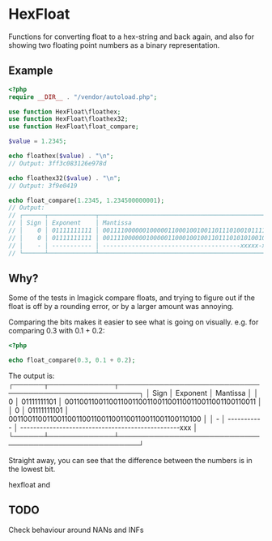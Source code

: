 # HexFloat

Functions for converting float to a hex-string and back again, and also for showing two floating point numbers as a binary representation.


## Example

```php
<?php
require __DIR__ . "/vendor/autoload.php";

use function HexFloat\floathex;
use function HexFloat\floathex32;
use function HexFloat\float_compare;

$value = 1.2345;

echo floathex($value) . "\n";
// Output: 3ff3c083126e978d

echo floathex32($value) . "\n";
// Output: 3f9e0419

echo float_compare(1.2345, 1.234500000001);
// Output:
// ┌──────┬─────────────┬──────────────────────────────────────────────────────┐
// │ Sign │ Exponent    │ Mantissa                                             │
// │    0 │ 01111111111 │ 0011110000001000001100010010011011101001011110001101 │
// │    0 │ 01111111111 │ 0011110000001000001100010010011011101010100100100101 │
// │    - │ ----------- │ --------------------------------------xxxxx-x-x-x--- │
// └──────┴─────────────┴──────────────────────────────────────────────────────┘

```

## Why?

Some of the tests in Imagick compare floats, and trying to figure out if the float is off by a rounding error, or by a larger amount was annoying.

Comparing the bits makes it easier to see what is going on visually. e.g. for comparing 0.3 with 0.1 + 0.2: 

```php
<?php

echo float_compare(0.3, 0.1 + 0.2);

```

The output is:
┌──────┬─────────────┬──────────────────────────────────────────────────────┐
│ Sign │ Exponent    │ Mantissa                                             │
│    0 │ 01111111101 │ 0011001100110011001100110011001100110011001100110011 │
│    0 │ 01111111101 │ 0011001100110011001100110011001100110011001100110100 │
│    - │ ----------- │ -------------------------------------------------xxx │
└──────┴─────────────┴──────────────────────────────────────────────────────┘

Straight away, you can see that the difference between the numbers is in the lowest bit.

hexfloat and 

## TODO 

Check behaviour around NANs and INFs